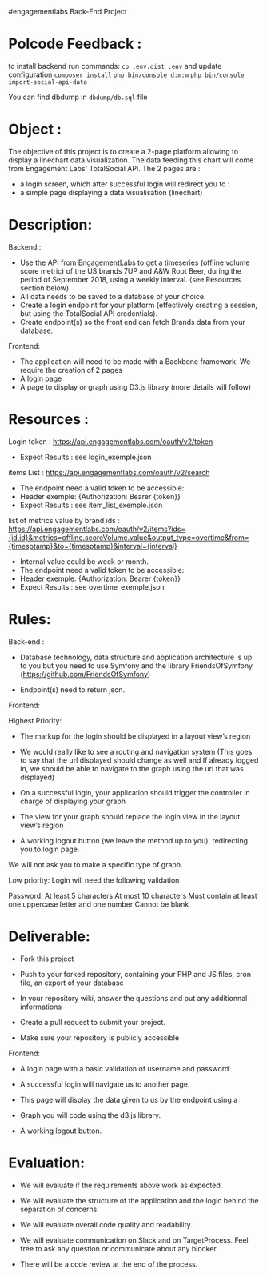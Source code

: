  #engagementlabs Back-End Project 

Polcode Feedback :
======================================

to install backend run commands:
`cp .env.dist .env` and update configuration
`composer install`
`php bin/console d:m:m`
`php bin/console import-social-api-data`

You can find dbdump in `dbdump/db.sql` file



Object :
======================================
The objective of this project is to create a 2-page platform allowing to display a linechart data visualization. The data feeding this chart will come from Engagement Labs' TotalSocial API.
The 2 pages are :
- a login screen, which after successful login will redirect you to :
- a simple page displaying a data visualisation (linechart)

Description:
======================================
Backend :
- Use the API from EngagementLabs to get a timeseries (offline volume score metric) of the US brands 7UP and A&W Root Beer, during the period of September 2018, using a weekly interval. (see Resources section below)
- All data needs to be saved to a database of your choice.
- Create a login endpoint for your platform (effectively creating a session, but using the TotalSocial API credentials).
- Create endpoint(s) so the front end can fetch Brands data from your database.

Frontend:
- The application will need to be made with a Backbone framework.
We require the creation of 2 pages
- A login page
- A page to display or graph using D3.js library
(more details will follow)

Resources :
======================================
Login token : https://api.engagementlabs.com/oauth/v2/token

- Expect Results : see login_exemple.json

items List : https://api.engagementlabs.com/oauth/v2/search 

- The endpoint need a valid token to be accessible:
- Header exemple: {Authorization: Bearer {token}}
- Expect Results : see item_list_exemple.json

list of metrics value by brand ids : https://api.engagementlabs.com/oauth/v2/items?ids={id,id}&metrics=offline.scoreVolume.value&output_type=overtime&from={timesptamp}&to={timesptamp}&interval={interval}
- Internal value could be week or month. 
- The endpoint need a valid token to be accessible:
- Header exemple: {Authorization: Bearer {token}}
- Expect Results : see overtime_exemple.json

Rules:
======================================
Back-end :

- Database technology, data structure and application architecture is up to you but you need to use Symfony and the library FriendsOfSymfony (https://github.com/FriendsOfSymfony)

- Endpoint(s) need to return json.

Frontend:

Highest Priority:
- The markup for the login should be displayed in a layout view’s region

- We would really like to see a routing and navigation system
  (This goes to say that the url displayed should change as well and
   If already logged in, we should be able to navigate to the graph using the url that was displayed)
   
- On a successful login, your application should trigger the controller in charge of displaying your graph

- The view for your graph should replace the login view in the layout view’s region

- A working logout button (we leave the method up to you), redirecting you to login page.

We will not ask you to make a specific type of graph.

Low priority:
Login will need the following validation

Password:
At least 5 characters
At most 10 characters
Must contain at least one uppercase letter and one number
Cannot be blank


Deliverable:
======================================
- Fork this project

- Push to your forked repository, containing your PHP and JS files, cron file, an export of your database

- In your repository wiki, answer the questions and put any additionnal informations

- Create a pull request to submit your project.

- Make sure your repository is publicly accessible

Frontend:

- A login page with a basic validation of username and password

- A successful login will navigate us to another page.

- This page will display the data given to us by the endpoint using a 

- Graph you will code using the d3.js library.

- A working logout button.


Evaluation:
======================================

- We will evaluate if the requirements above work as expected.

- We will evaluate the structure of the application and the logic behind the separation of concerns.

- We will evaluate overall code quality and readability.

- We will evaluate communication on Slack and on TargetProcess. Feel free to ask any question or communicate about any blocker.

- There will be a code review at the end of the process.
